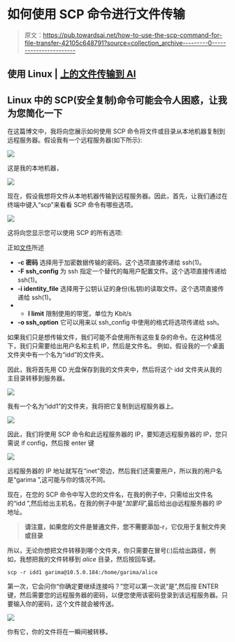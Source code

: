 # 如何使用 SCP 命令进行文件传输

> 原文：<https://pub.towardsai.net/how-to-use-the-scp-command-for-file-transfer-42105c648791?source=collection_archive---------0----------------------->

## 使用 Linux | [上的文件传输到 AI](https://towardsai.net)

## Linux 中的 SCP(安全复制)命令可能会令人困惑，让我为您简化一下

在这篇博文中，我将向您展示如何使用 SCP 命令将文件或目录从本地机器复制到远程服务器。假设我有一个远程服务器(如下所示):

![](img/44529f77824b6619e8554b120035be31.png)

这是我的本地机器，

![](img/5a30986a4ef51c85d94181348fc7badf.png)

现在，假设我想将文件从本地机器传输到远程服务器。因此，首先，让我们通过在终端中键入“scp”来看看 SCP 命令有哪些选项。

![](img/c2a266ddf38b5e3b40ec9827b11e10d0.png)

这将向您显示您可以使用 SCP 的所有选项:

正如[文件](https://linux.die.net/man/1/scp)所述

*   **-c 密码**
    选择用于加密数据传输的密码。这个选项直接传递给 ssh(1)。
*   **-F ssh_config**
    为 ssh 指定一个替代的每用户配置文件。这个选项直接传递给 ssh(1)。
*   **-i identity_file**
    选择用于公钥认证的身份(私钥)的读取文件。这个选项直接传递给 ssh(1)。
*   - **l limit**
    限制使用的带宽，单位为 Kbit/s
*   **-o ssh_option**
    它可以用来以 ssh_config 中使用的格式将选项传递给 ssh。

如果我们只是想传输文件，我们可能不会使用所有这些复杂的命令。在这种情况下，我们只需要给出用户名和主机 IP，然后是文件名。
例如，假设我的一个桌面文件夹中有一个名为“idd”的文件夹。

因此，我将首先用 CD 光盘保存到我的文件夹中，然后将这个 idd 文件夹从我的主目录转移到服务器。

![](img/38868447f74045286e264dcd559e9fd7.png)

我有一个名为“idd1”的文件夹，我将把它复制到远程服务器上。

![](img/20c799dccd215de2db2119dac8b39a17.png)

因此，我们将使用 SCP 命令和此远程服务器的 IP，要知道远程服务器的 IP，您只需说 if config，然后按 enter 键

![](img/a272e0c0fdadacf665b991b0d27040f8.png)

远程服务器的 IP 地址就写在“inet”旁边，然后我们还需要用户，所以我的用户名是“garima ”,这可能与你的情况不同。

现在，在您的 SCP 命令中写入您的文件名，在我的例子中，只需给出文件名的“idd ”,然后给出主机名，在我的例子中是“*加里玛*”,最后给出@远程服务器的 IP 地址。

> **请注意，如果您的文件是普通文件，您不需要添加-r，它仅用于复制文件夹或目录**

所以，无论你想把文件转移到哪个文件夹，你只需要在冒号(:)后给出路径，例如，我想把我的文件转移到 *alice* 目录，然后按回车键。

```
scp -r idd1 garima@10.5.0.184:/home/garima/alice
```

第一次，它会问你“你确定要继续连接吗？”您可以第一次说“是”,然后按 ENTER 键，然后需要您的远程服务器的密码，以便您使用该密码登录到该远程服务器。只要输入你的密码，这个文件就会被传送。

![](img/aa498c46965a90e0faa303c1e3607f63.png)

你有它，你的文件将在一瞬间被转移。